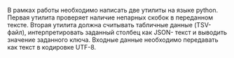 В рамках работы необходимо написать две утилиты на языке python. Первая
утилита проверяет наличие непарных скобок в переданном тексте. Вторая утилита должна
считывать табличные данные (TSV-файл), интерпретировать заданный столбец как JSON-
текст и выводить значение заданного ключа. Входные данные необходимо передавать как
текст в кодировке UTF-8.